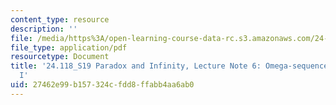 ```yaml
---
content_type: resource
description: ''
file: /media/https%3A/open-learning-course-data-rc.s3.amazonaws.com/24-118-paradox-and-infinity-spring-2019/27462e99b157324cfdd8ffabb4aa6ab0_MIT24_118S19_LecNote6.pdf
file_type: application/pdf
resourcetype: Document
title: '24.118_S19 Paradox and Infinity, Lecture Note 6: Omega-sequence Paradoxes
  I'
uid: 27462e99-b157-324c-fdd8-ffabb4aa6ab0
---
```

